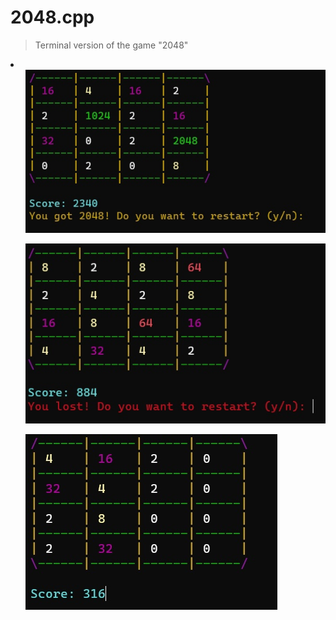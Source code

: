 # 2048.cpp
>Terminal version of the game "2048"

<div>
  <li list-style-type: none;>
    <ul><img src="images/gameplay.jpg"></ul>
    <ul><img src="images/won.jpg"></ul>
    <ul><img src="images/lost.jpg"></ul>
  </li>
</div>
